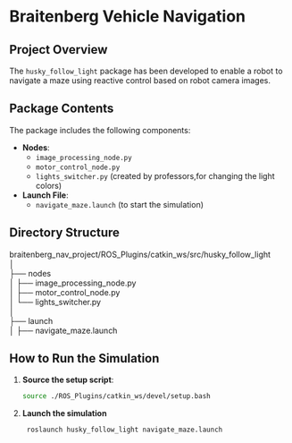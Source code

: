 # Braitenberg Vehicle Navigation

## Project Overview

The `husky_follow_light` package has been developed to enable a robot to navigate a maze using reactive control based on robot camera images.

## Package Contents

The package includes the following components:
- **Nodes**:
  - `image_processing_node.py`
  - `motor_control_node.py`
  - `lights_switcher.py` (created by professors,for changing the light colors)
- **Launch File**:
  - `navigate_maze.launch` (to start the simulation)

## Directory Structure

braitenberg_nav_project/ROS_Plugins/catkin_ws/src/husky_follow_light\
│\
├── nodes\
│ ├── image_processing_node.py\
│ ├── motor_control_node.py\
│ └── lights_switcher.py\
│\
├── launch\
│ ├── navigate_maze.launch

## How to Run the Simulation

1. **Source the setup script**:

   ```bash
   source ./ROS_Plugins/catkin_ws/devel/setup.bash
1. **Launch the simulation**

   ```bash
    roslaunch husky_follow_light navigate_maze.launch
